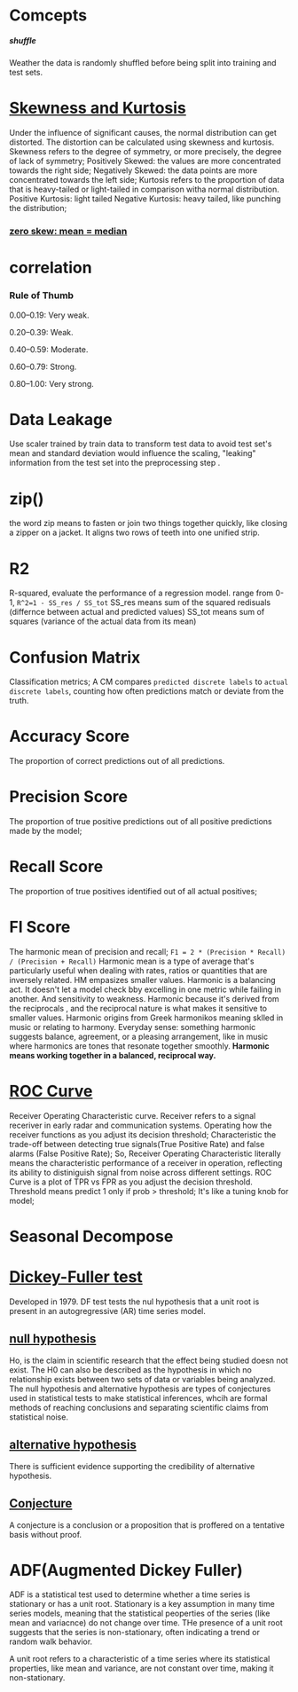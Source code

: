 # Comcepts
##### shuffle
Weather the data is randomly shuffled before being split into training and test sets.
# [Skewness and Kurtosis](https://www.simplilearn.com/tutorials/statistics-tutorial/skewness-and-kurtosis)
Under the influence of significant causes, the normal distribution can get distorted.
The distortion can be calculated using skewness and kurtosis.
Skewness refers to the degree of symmetry, or more precisely, the degree of lack of symmetry;
Positively Skewed: the values are more concentrated towards the right side;
Negatively Skewed: the data points are more concentrated towards the left side;
Kurtosis refers to the proportion of data that is heavy-tailed or light-tailed in comparison witha  normal distribution.
Positive Kurtosis: light tailed
Negative Kurtosis: heavy tailed, like punching the distribution;

### [zero skew: mean = median](https://www.scribbr.com/statistics/skewness/)

# correlation
### Rule of Thumb
0.00–0.19: Very weak.

0.20–0.39: Weak.

0.40–0.59: Moderate.

0.60–0.79: Strong.

0.80–1.00: Very strong.
# Data Leakage
Use scaler trained by train data to transform test data to avoid test set's mean and standard deviation would influence the scaling, "leaking" information from the test set into the preprocessing step .
# zip()
the word zip means to fasten or join two things together quickly, like closing a zipper on a jacket. It aligns two rows of teeth into one unified strip.
# R2
R-squared, evaluate the performance of a regression model.  range from 0-1,
`R^2=1 - SS_res / SS_tot`
SS_res means sum of the squared redisuals (differnce between actual and predicted values)
SS_tot means sum of squares (variance of the actual data from its mean)
# Confusion Matrix
Classification metrics;
A CM compares `predicted discrete labels` to  `actual discrete labels`, counting how often predictions match or deviate from the truth.
# Accuracy Score
The proportion of correct predictions out of all predictions.
# Precision Score
The proportion of true positive predictions out of all positive predictions made by the model;
# Recall Score
The proportion of true positives identified out of all actual positives;
# Fl Score
The harmonic mean of precision and recall;
`F1 = 2 * (Precision * Recall) / (Precision + Recall)`
Harmonic mean is a type of average that's particularly useful when dealing with rates, ratios or quantities that are inversely related.
HM empasizes smaller values.
Harmonic is a balancing act. It doesn't let a model check bby excelling in one metric while failing in another.  And sensitivity to weakness.
Harmonic because it's derived from the reciprocals , and the reciprocal nature is what makes it sensitive to smaller values.
Harmonic origins from Greek harmonikos meaning sklled in music or relating to harmony.
Everyday sense: something harmonic suggests balance, agreement, or a pleasing arrangement, like in music where harmonics are tones that resonate together smoothly.
**Harmonic means working together in a balanced, reciprocal way.**
# [ROC Curve](https://en.wikipedia.org/wiki/Receiver_operating_characteristic)
Receiver Operating Characteristic curve.
Receiver refers to a signal receriver in early radar and communication systems.
Operating how the receiver functions as you adjust its decision threshold;
Characteristic the trade-off between detecting true signals(True Positive Rate) and false alarms (False Positive Rate);
So, Receiver Operating Characteristic literally means the characteristic performance of a receiver in operation, reflecting its ability to distiniguish signal from noise across different settings.
ROC Curve is a plot of TPR vs FPR as you adjust the decision threshold.
Threshold means predict 1 only if prob > threshold;
It's like a tuning knob for model;
# Seasonal Decompose

# [Dickey-Fuller test](https://en.wikipedia.org/wiki/Dickey%E2%80%93Fuller_test)
Developed in 1979.
DF test tests the nul hypothesis that a unit root is present in an autogregressive (AR) time series model.
## [null hypothesis ](https://en.wikipedia.org/wiki/Null_hypothesis)
Ho, is the claim in scientific research that the effect being studied doesn not exist.
The H0 can also be described as the hypothesis in which no relationship exists between two sets of data or variables being analyzed.
The null hypothesis and alternative hypothesis are types of conjectures used in statistical tests to make statistical inferences, whcih are formal methods of reaching conclusions and separating scientific claims from statistical noise.
## [alternative hypothesis](https://en.wikipedia.org/wiki/Alternative_hypothesis)
There is sufficient evidence supporting the credibility of alternative hypothesis.
## [Conjecture](https://en.wikipedia.org/wiki/Conjecture)
A conjecture is a conclusion or a proposition that is proffered on a tentative basis without proof.

# ADF(Augmented Dickey Fuller)
ADF is a statistical test used to determine whether a time series is stationary or has a unit root.
Stationary is a key assumption in many time series models, meaning that the statistical peoperties of the series (like mean and variacnce) do not change over time.
THe presence of a unit root suggests that the series is non-stationary, often indicating a trend or random walk behavior.

A unit root refers to a characteristic of a time series where its statistical properties, like mean and variance, are not constant over time, making it non-stationary.

